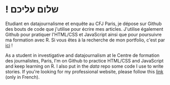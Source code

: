 # ! שלום עליכם
Etudiant en datajournalisme et enquête au CFJ Paris, je dépose sur Github des bouts de code que j'utilise pour écrire mes articles. J'utilise également Github pour pratiquer l'HTML/CSS et JavaScript ainsi que pour poursuivre ma formation avec R. Si vous êtes à la recherche de mon portfolio, c'est par [ici](https://deroudilhep.github.io/) ! 

As a student in investigative and datajournalism at le Centre de formation des journalistes, Paris, I'm on Github to practice HTML/CSS and JavaScript and keep learning on R. I also put in the *data* repo some code I use to write stories. If you're looking for my professional website, please follow this [link](https://deroudilhep.github.io/) (only in French).
